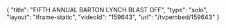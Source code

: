 {
    "title": "FIFTH ANNUAL BARTON LYNCH BLAST OFF",
    "type": "solo",
    "layout": "iframe-static",
    "videoId": "159643",
    "url": "\/tvpembed\/159643"
}